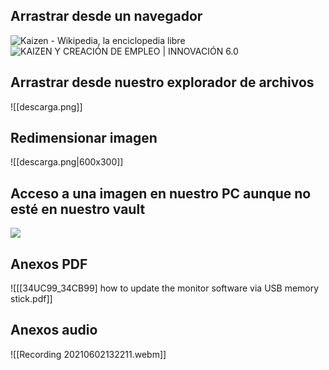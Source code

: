 

## Arrastrar desde un navegador
![Kaizen - Wikipedia, la enciclopedia libre](https://upload.wikimedia.org/wikipedia/commons/e/ed/Kaizen-2.svg)
![KAIZEN Y CREACIÓN DE EMPLEO | INNOVACIÓN 6.0](https://encrypted-tbn0.gstatic.com/images?q=tbn:ANd9GcR4Fjf55nWHMzHNdGdNnUxkj3jHVH7Cr4sM9QvzZ2AhQKG0mCTjKd-1NZTF95Jc_ZX3mL0&usqp=CAU)

## Arrastrar desde nuestro explorador de archivos
![[descarga.png]]

## Redimensionar imagen

![[descarga.png|600x300]]


## Acceso a una imagen en nuestro PC aunque no esté en nuestro vault
 <img src="app://local/C://HOLA\tree.jpg"   />

## Anexos PDF
![[[34UC99_34CB99] how to update the monitor software via USB memory stick.pdf]]

## Anexos audio


![[Recording 20210602132211.webm]]
